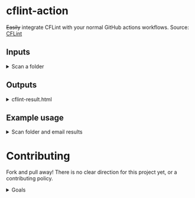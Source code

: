 # cflint-action

~~Easily~~ integrate CFLint with your normal GitHub actions workflows. Source: [CFLint](https://github.com/cflint/CFLint)

## Inputs

<details>

  <summary>Scan a folder</summary>

CFLint has many options when it comes to scanning different folders/files, formatting output, and more. However, at this time our action only executes a very simple command, quietly scanning a given directory and outputting the default `cflint-result.html` in the current directory.

```bash
java -jar CFLint-1.5.0-all.jar -q -folder <folder-to-lint>
```

| name | required | description |
| :-- | :-- | :-- |
| `folder-to-lint` | `true` | The directory to scan when executing the cflint .jar. If using actions/checkout@v3 then this is simply `.` |
</details>
  
## Outputs

<details>

  <summary>cflint-result.html</summary>
  
The location of the output by default is within `/target`. However, within the GitHub actions environment, even without specifying the output file's location `cflint-result.html` is written into the current working directory. So if you use `actions/checkout` within your workflow, then your lint results file will be within `$GITHUB_WORKSPACE`. 
</details>
  
## Example usage

<details>
  
  <summary>Scan folder and email results</summary>
  
```yaml
name: Java CI with Maven

on:
  push:
    branches: [ main ]
  pull_request:
    branches: [ main ]

jobs:

  CFLint:
    runs-on: ubuntu-latest

    steps:
    - uses: actions/checkout@v3

    - name: Lint Codebase
      id: lint
      uses: csperando/cflint-action@v1
      with:
        folder-to-lint: .

    # optional: email lint report
    - name: Send mail
      uses: dawidd6/action-send-mail@v3
      with:
        other params: here
        html_body: file://cflint-result.html
```
</details>
  
# Contributing
  
Fork and pull away! There is no clear direction for this project yet, or a contributing policy.
  
<details>
  
  <summary>Goals</summary>
  
* Clone from the source - [CFLint](https://github.com/cflint/CFLint) during build
* Get list of changed directories and files for linting rather than entire codebase or specific directory
* Improve debugging when executing with `-d` flag / general improvements (any) to stdout while linting to provide linting information w/out requiring email
  
</details>

